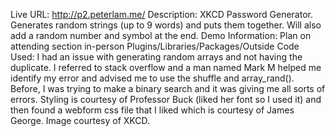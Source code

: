 Live URL:  http://p2.peterlam.me/
Description:  XKCD Password Generator.  Generates random strings (up to 9 words) and puts them together.  Will also add a random number and symbol at the end.
Demo Information:  Plan on attending section in-person
Plugins/Libraries/Packages/Outside Code Used:  I had an issue with generating random arrays and not having the duplicate.  I referred to stack overflow and a man named Mark M helped me identify my error and advised me to use the shuffle and array_rand().  Before, I was trying to make a binary search and it was giving me all sorts of errors.  Styling is courtesy of Professor Buck (liked her font so I used it) and then found a webform css file that I liked which is courtesy of James George.  Image courtesy of XKCD.